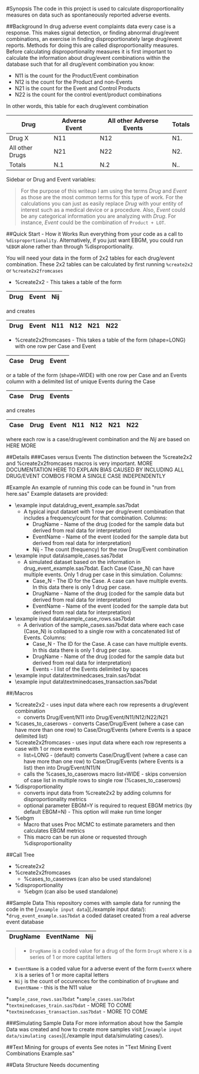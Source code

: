 #Synopsis
The code in this project is used to calculate disproportionality measures on data such as spontaneously reported adverse events.

##Background
In drug adverse event complaints data every case is a response.  This makes signal detection, or finding abnormal drug/event combinations, an exercise in finding disproportionately large drug/event reports.
Methods for doing this are called disproportionality measures.  Before calculating disproportionality measures it is first important to calculate the information about drug/event combinations within the database such that for all drug/event combination you know:

* N11 is the count for the Product/Event combination
* N12 is the count for the Product and non-Events
* N21 is the count for the Event and Control Products
* N22 is the count for the control event/product combinations

In other words, this table for each drug/event combination

|Drug|Adverse Event|All other Adverse Events|Totals|
|---|---|---|---|
|Drug X|N11|N12|N1.|
|All other Drugs|N21|N22|N2.|
|Totals|N.1|N.2|N..|

Sidebar or Drug and Event variables:
> For the purpose of this writeup I am using the terms *Drug* and *Event* as those are the most common terms for this type of work.  For the calculations you can just as easily replace *Drug* with your entity of interest such as a medical device or a procedure.  Also, *Event* could be any categorical information you are analyzing with *Drug*.  For instance, *Event* could be the combination of `Product + LOT`.

##Quick Start - How it Works
Run everything from your code as a call to `%disproportionality`. Alternatively, if you just want EBGM, you could run `%EBGM` alone rather than through %disproportionality.

You will need your data in the form of 2x2 tables for each drug/event combination.
These 2x2 tables can be calculated by first running `%create2x2` or `%create2x2fromcases`
* %create2x2 - This takes a table of the form

|Drug|Event|Nij|
|---|---|---|

and creates

|Drug|Event|N11|N12|N21|N22|
|---|---|---|---|---|---|

* %create2x2fromcases - This takes a table of the form (shape=LONG) with one row per Case and Event

|Case|Drug|Event|
|---|---|---|

or a table of the form (shape=WIDE) with one row per Case and an Events column with a delimited list of unique Events during the Case

|Case|Drug|Events|
|---|---|---|

and creates

|Case|Drug|Event|N11|N12|N21|N22|
|---|---|---|---|---|---|---|

where each row is a case/drug/event combination and the *Nij* are based on HERE MORE

##Details
###Cases versus Events
The distinction between the %create2x2 and %create2x2fromcases macros is very important.
MORE DOCUMENTATION HERE TO EXPLAIN BIAS CAUSED BY INCLUDING ALL DRUG/EVENT COMBOS FROM A SINGLE CASE INDEPENDENTLY

#Example
An example of running this code can be found in "run from here.sas"
Example datasets are provided:
* \example input data\drug_event_example.sas7bdat
  * A typical input dataset with 1 row per drug/event combination that includes a frequency/count for that combination.  Columns: 
    * DrugName - Name of the drug (coded for the sample data but derived from real data for interpretation)
    * EventName - Name of the event (coded for the sample data but derived from real data for interpretation)
    * Nij - The count (frequency) for the row Drug/Event combination
* \example input data\sample_cases.sas7bdat
  * A simulated dataset based on the information in drug_event_example.sas7bdat.  Each Case (Case_N) can have multiple events.  Only 1 drug per case in this simulation.  Columns:
    * Case_N - The ID for the Case.  A case can have multiple events.  In this data there is only 1 drug per case.
    * DrugName - Name of the drug (coded for the sample data but derived from real data for interpretation)
    * EventName - Name of the event (coded for the sample data but derived from real data for interpretation)
* \example input data\sample_case_rows.sas7bdat
  * A derivation of the sample_cases.sas7bdat data where each case (Case_N) is collapsed to a single row with a concatenated list of Events.  Columns:
    * Case_N - The ID for the Case.  A case can have multiple events.  In this data there is only 1 drug per case.
    * DrugName - Name of the drug (coded for the sample data but derived from real data for interpretation)
    * Events - I list of the Events delimited by spaces
* \example input data\textminedcases_train.sas7bdat
* \example input data\textminedcases_transaction.sas7bdat

##/Macros
* %create2x2 - uses input data where each row represents a drug/event combination
  * converts Drug/Event/N11 into Drug/Event/N11/N12/N22/N21
* %cases_to_caserows - converts Case/Drug/Event (where a case can have more than one row) to Case/Drug/Events (where Events is a space delimited list)
* %create2x2fromcases - uses input data where each row represents a case with 1 or more events
  * list=LONG - (default) converts Case/Drug/Event (where a case can have more than one row) to Case/Drug/Events (where Events is a list) then into Drug/Event/N11/N
  * calls the %cases_to_caserows macro
list=WIDE - skips conversion of case list in multiple rows to single row (%cases_to_caserows)
* %disproportionality
  * converts input data from %create2x2 by adding columns for disproportionality metrics
  * optional parameter EBGM=Y is required to request EBGM metrics (by default EBGM=N) - This option will make run time longer
* %ebgm
  * Macro that uses Proc MCMC to estimate parameters and then calculates EBGM metrics
  * This macro can be run alone or requested through %disproportionality

##Call Tree
* %create2x2
* %create2x2fromcases
  * %cases_to_caserows (can also be used standalone)
* %disproportionality
  * %ebgm (can also be used standalone)

##Sample Data
This repository comes with sample data for running the code in the [`/example input data`](./example input data/):
*`drug_event_example.sas7bdat` a coded dataset created from a real adverse event database

|DrugName|EventName|Nij|
|---|---|---|

> * `DrugName` is a coded value for a drug of the form `DrugX` where `X` is a series of 1 or more captital letters
* `EventName` is a coded value for a adverse event of the form `EventX` where `X` is a series of 1 or more capital letters
* `Nij` is the count of occurences for the combination of `DrugName` and `EventName` - this is the N11 value

*`sample_case_rows.sas7bdat`
*`sample_cases.sas7bdat`
*`textminedcases_train.sas7bdat` - MORE TO COME
*`textminedcases_transaction.sas7bdat` - MORE TO COME

###Simulating Sample Data
For more information about how the Sample Data was created and how to create more samples visit [`/example input data/simulating cases`](./example input data/simulating cases/). 

##Text Mining for groups of events
See notes in "Text Mining Event Combinations Example.sas"
	
	
##Data Structure
Needs documenting
